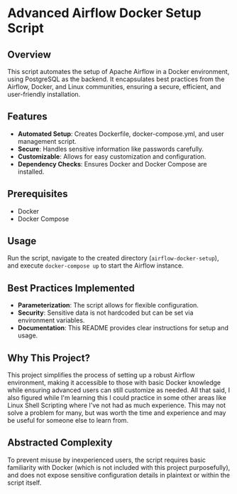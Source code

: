 # Advanced Airflow Docker Setup Script

## Overview
This script automates the setup of Apache Airflow in a Docker environment, using PostgreSQL as the backend. It encapsulates best practices from the Airflow, Docker, and Linux communities, ensuring a secure, efficient, and user-friendly installation.

## Features
- **Automated Setup**: Creates Dockerfile, docker-compose.yml, and user management script.
- **Secure**: Handles sensitive information like passwords carefully.
- **Customizable**: Allows for easy customization and configuration.
- **Dependency Checks**: Ensures Docker and Docker Compose are installed.

## Prerequisites
- Docker
- Docker Compose

## Usage
Run the script, navigate to the created directory (`airflow-docker-setup`), and execute `docker-compose up` to start the Airflow instance.

## Best Practices Implemented
- **Parameterization**: The script allows for flexible configuration.
- **Security**: Sensitive data is not hardcoded but can be set via environment variables.
- **Documentation**: This README provides clear instructions for setup and usage.

## Why This Project?
This project simplifies the process of setting up a robust Airflow environment, making it accessible to those with basic Docker knowledge while ensuring advanced users can still customize as needed. All that said, I also figured while I'm learning this I could practice in some other areas like Linux Shell Scripting where I've not had as much experience. This may not solve a problem for many, but was worth the time and experience and may be useful for someone else to learn from.

## Abstracted Complexity
To prevent misuse by inexperienced users, the script requires basic familiarity with Docker (which is not included with this project purposefully), and does not expose sensitive configuration details in plaintext or within the script itself.
